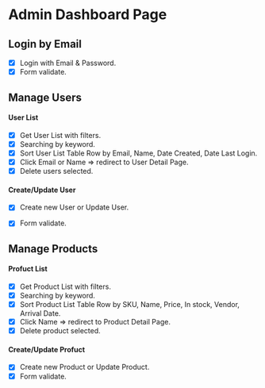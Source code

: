 # Admin Dashboard Page


## Login by Email

- [x]  Login with Email & Password.
- [x]  Form validate.

## Manage Users
#### User List
- [x]  Get User List with filters.
- [x]  Searching by keyword.
- [x]  Sort User List Table Row by Email, Name, Date Created, Date Last Login.
- [x]  Click Email or Name => redirect to User Detail Page.
- [x]  Delete users selected.

#### Create/Update User
- [x]  Create new User or Update User.
- [x]  Form validate.


## Manage Products
#### Profuct List
- [x]  Get Product List with filters.
- [x]  Searching by keyword.
- [x]  Sort Product List Table Row by SKU, Name, Price, In stock, Vendor, Arrival Date.
- [x]  Click Name => redirect to Product Detail Page.
- [x]  Delete product selected.

#### Create/Update Profuct
- [x]  Create new Product or Update Product.
- [x]  Form validate.
